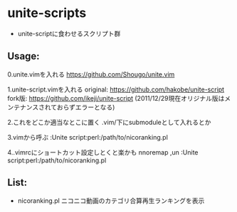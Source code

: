 unite-scripts
========
- unite-scriptに食わせるスクリプト群


Usage:
------
0.unite.vimを入れる
    https://github.com/Shougo/unite.vim

1.unite-script.vimを入れる
    original: https://github.com/hakobe/unite-script
    fork版: https://github.com/ikeji/unite-script
    (2011/12/29現在オリジナル版はメンテナンスされておらずエラーとなる)

2.これをどこか適当なとこに置く
    .vim/下にsubmoduleとして入れるとか

3.vimから呼ぶ
    :Unite script:perl:/path/to/nicoranking.pl

4..vimrcにショートカット設定しとくと楽かも
    nnoremap <silent> ,un  :Unite script:perl:/path/to/nicoranking.pl<CR>

List:
------
- nicoranking.pl
    ニコニコ動画のカテゴリ合算再生ランキングを表示


